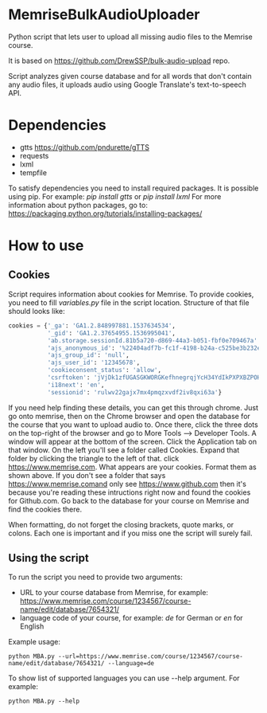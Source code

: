 # MemriseBulkAudioUploader
Python script that lets user to upload all missing audio files to the Memrise course.

It is based on https://github.com/DrewSSP/bulk-audio-upload repo.

Script analyzes given course database and for all words that don't contain any audio files, it uploads audio using Google Translate's text-to-speech API.

# Dependencies

* gtts https://github.com/pndurette/gTTS
* requests
* lxml
* tempfile

To satisfy dependencies you need to install required packages. It is possible using pip.
For example: *pip install gtts* or *pip install lxml*
For more information about python packages, go to: https://packaging.python.org/tutorials/installing-packages/

# How to use
## Cookies
Script requires information about cookies for Memrise. To provide cookies, you need to fill *variables.py* file in the script location. Structure of that file should looks like:

```python
cookies = {'_ga': 'GA1.2.848997881.1537634534',
           '_gid': 'GA1.2.37654955.1536995041',
           'ab.storage.sessionId.81b5a720-d869-44a3-b051-fbf0e709467a': '%7B%22g%22%3A%22f514a575-5d4d-a337-b604-998f61827426%22%',
           'ajs_anonymous_id': '%22404adf7b-fc1f-4198-b24a-c525be3b232e%22',
           'ajs_group_id': 'null',
           'ajs_user_id': '12345678',
           'cookieconsent_status': 'allow',
           'csrftoken': 'jVjDk1zfUGASGKWORGKefhnegrqjYcH34YdIkPXPXBZPOHeDYDnd1zzvL3zR8',
           'i18next': 'en',
           'sessionid': 'rulwv22gajx7mx4pmqzxvdf2iv8qxi63a'}
```
If you need help finding these details, you can get this through chrome. Just go onto memrise, then on the Chrome browser and open the database for the course that you want to upload audio to. Once there, click the three dots on the top-right of the browser and go to More Tools --> Developer Tools. A window will appear at the bottom of the screen. Click the Application tab on that window. On the left you'll see a folder called Cookies. Expand that folder by clicking the triangle to the left of that. click https://www.memrise.com. What appears are your cookies. Format them as shown above. If you don't see a folder that says https://www.memrise.comand only see https://www.github.com then it's because you're reading these intructions right now and found the cookies for Github.com. Go back to the database for your course on Memrise and find the cookies there.

When formatting, do not forget the closing brackets, quote marks, or colons. Each one is important and if you miss one the script will surely fail.

## Using the script
To run the script you need to provide two arguments:
* URL to your course database from Memrise, for example: https://www.memrise.com/course/1234567/course-name/edit/database/7654321/
* language code of your course, for example: *de* for German or *en* for English

Example usage: 
```
python MBA.py --url=https://www.memrise.com/course/1234567/course-name/edit/database/7654321/ --language=de
```

To show list of supported languages you can use --help argument. For example:
```
python MBA.py --help
```
